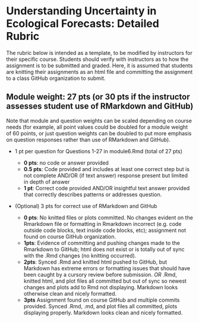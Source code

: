 # Understanding Uncertainty in Ecological Forecasts: Detailed Rubric

The rubric below is intended as a template, to be modified by instructors for their specific course. Students should verify with instructors as to how the assignment is to be submitted and graded. Here, it is assumed that students are knitting their assignments as an html file and committing the assignment to a class GitHub organization to submit.

## Module weight: 27 pts (or 30 pts if the instructor assesses student use of RMarkdown and GitHub)

Note that module and question weights can be scaled depending on course needs (for example, all point values could be doubled for a module weight of 60 points, or just question weights can be doubled to put more emphasis on question responses rather than use of RMarkdown and GitHub).

- 1 pt per question for Questions 1-27 in module6.Rmd (total of 27 pts)
    - **0 pts**: no code or answer provided
    - **0.5 pts**: Code provided and includes at least one correct step but is not complete AND/OR (if text answer) response present but limited in depth of answer
    - **1 pt**: Correct code provided AND/OR insightful text answer provided that correctly describes patterns or addresses question.
    
- (Optional) 3 pts for correct use of RMarkdown and GitHub
    - **0 pts**: No knitted files or plots committed. No changes evident on the Rmarkdown file or formatting in Rmarkdown incorrect (e.g. code outside code blocks, text inside code blocks, etc); assignment not found on course GitHub organization.
    - **1pts**: Evidence of committing and pushing changes made to the Rmarkdown to GitHub; html does not exist or is totally out of sync with the .Rmd changes (no knitting occurred).
    - **2pts**: Synced .Rmd and knitted html pushed to GitHub, but Markdown has extreme errors or formatting issues that should have been caught by a cursory review before submission.
        _OR_ .Rmd, knitted html, and plot files all committed but out of sync so newest changes and plots add to Rmd not displaying. Markdown looks otherwise clean and nicely formatted.
    - **3pts** Assignment found on course GitHub and multiple commits provided. Synced .Rmd, .md, and plot files all committed, plots displaying properly. Markdown looks clean and nicely formatted. 
